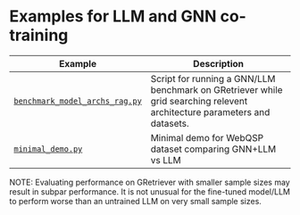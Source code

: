 # Examples for LLM and GNN co-training

| Example                                                          | Description                                                                                                                                                               |
| ---------------------------------------------------------------- | ------------------------------------------------------------------------------------------------------------------------------------------------------------------------- |
| [`benchmark_model_archs_rag.py`](./benchmark_model_archs_rag.py) | Script for running a GNN/LLM benchmark on GRetriever while grid searching relevent architecture parameters and datasets.                                                  |
| [`minimal_demo.py`](./minimal_demo.py) | Minimal demo for WebQSP dataset comparing GNN+LLM vs LLM                                                |

NOTE: Evaluating performance on GRetriever with smaller sample sizes may result in subpar performance. It is not unusual for the fine-tuned model/LLM to perform worse than an untrained LLM on very small sample sizes.
